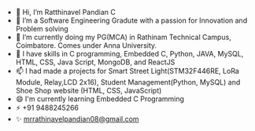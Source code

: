 - 👋 Hi, I’m Ratthinavel Pandian C
- 👀 I’m a Software Engineering Gradute with a passion for Innovation and Problem solving
- 🌱 I’m currently doing my PG(MCA) in Rathinam Technical Campus, Coimbatore. Comes under Anna University.
- 💞️ I have skills in C programming, Embedded C, Python, JAVA, MySQL, HTML, CSS, Java Script, MongoDB, and ReactJS
- 📫 I had made a projects for Smart Street Light(STM32F446RE, LoRa Module, Relay,LCD 2x16), Student Management(Python, MySQL) and Shoe Shop website (HTML, CSS, JavaScript)
- 😄 I'm currently learning Embedded C Programming
- ⚡ +91 9488245266
- ✨ mrrathinavelpandian08@gmail.com
